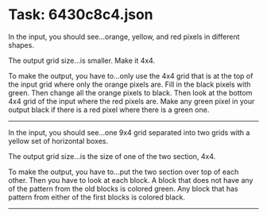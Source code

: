 # Task: 6430c8c4.json

In the input, you should see...orange, yellow, and red pixels in different shapes.

The output grid size...is smaller. Make it 4x4.

To make the output, you have to...only use the 4x4 grid that is at the top of the input grid where only the orange pixels are. Fill in the black pixels with green. Then change all the orange pixels to black. Then look at the bottom 4x4 grid of the input where the red pixels are. Make any green pixel in your output black if there is a red pixel where there is a green one.

---

In the input, you should see...one 9x4 grid separated into two grids with a yellow set of horizontal boxes.

The output grid size...is the size of one of the two section, 4x4.

To make the output, you have to...put the two section over top of each other. Then you have to look at each block.  A block that does not have any of the pattern from the old blocks is colored green.  Any block that has pattern from either of the first blocks is colored black.

---

